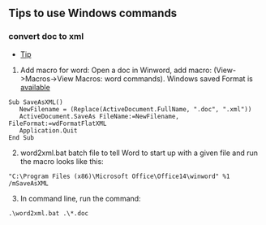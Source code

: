 ## Tips to use Windows commands

### convert doc to xml
- [Tip](http://www.snee.com/bobdc.blog/2007/09/using-word-for-command-line-co.html)
1. Add macro for word: Open a doc in Winword, add macro: (View->Macros->View Macros: word commands).
Windows saved Format is [available](https://msdn.microsoft.com/en-us/vba/word-vba/articles/wdsaveformat-enumeration-word)
```
Sub SaveAsXML()
   NewFilename = (Replace(ActiveDocument.FullName, ".doc", ".xml"))
   ActiveDocument.SaveAs FileName:=NewFilename, FileFormat:=wdFormatFlatXML
   Application.Quit
End Sub
```

2. word2xml.bat batch file to tell Word to start up with a given file and run the macro looks like this:
```
"C:\Program Files (x86)\Microsoft Office\Office14\winword" %1 /mSaveAsXML 
```
3. In command line, run the command:
```
.\word2xml.bat .\*.doc
```
